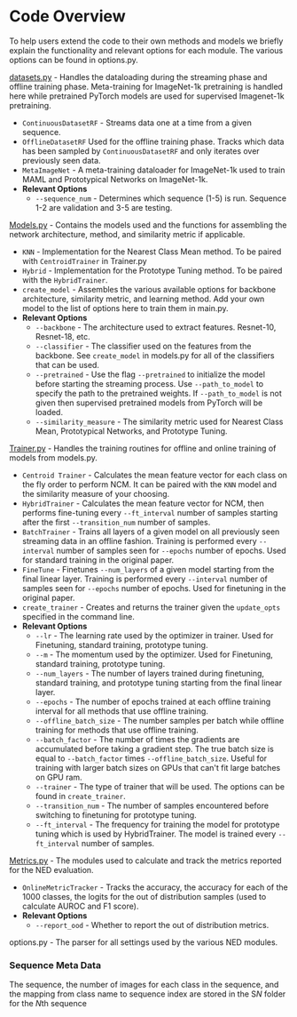 # Code Overview
To help users extend the code to their own methods and models we briefly explain the functionality and relevant options for each module. The various options can be found in options.py.

[datasets.py](../datasets.py) - Handles the dataloading during the streaming phase and offline training phase. Meta-training for ImageNet-1k pretraining is handled here while pretrained PyTorch models are used for supervised Imagenet-1k pretraining.
* `ContinuousDatasetRF` -  Streams data one at a time from a given sequence.
* `OfflineDatasetRF` Used for the offline training phase. Tracks which data has been sampled by `ContinuousDatasetRF` and only iterates over previously seen data.
* `MetaImageNet` - A meta-training dataloader for ImageNet-1k used to train MAML and Prototypical Networks on ImageNet-1k.
* **Relevant Options**
  * `--sequence_num` - Determines which sequence (1-5) is run. Sequence 1-2 are validation and 3-5 are testing. 
  
[Models.py](../Models.py) - Contains the models used and the functions for assembling the network architecture, method, and similarity metric if applicable. 
* `KNN` - Implementation for the Nearest Class Mean method. To be paired with `CentroidTrainer` in Trainer.py
* `Hybrid` - Implementation for the Prototype Tuning method. To be paired with the `HybridTrainer`.
* `create_model` - Assembles the various available options for backbone architecture, similarity metric, and learning method. Add your own model to the list of options here to train them in main.py.
* **Relevant Options**
  * `--backbone` - The architecture used to extract features. Resnet-10, Resnet-18, etc.
  * `--classifier` - The classifier used on the features from the backbone. See `create_model` in models.py for all of the classifiers that can be used. 
  * `--pretrained` - Use the flag `--pretrained` to initialize the model before starting the streaming process. Use `--path_to_model` to specify the path to the pretrained weights. If `--path_to_model` is not given then supervised pretrained models from PyTorch will be loaded. 
  * `--similarity_measure` - The similarity metric used for Nearest Class Mean, Prototypical Networks, and Prototype Tuning. 

[Trainer.py](../Trainer.py) - Handles the training routines for offline and online training of models from models.py. 
*   `Centroid Trainer` - Calculates the mean feature vector for each class on the fly order to perform NCM. It can be paired with the `KNN` model and the similarity measure of your choosing. 
*  `HybridTrainer` - Calculates the mean feature vector for NCM, then performs fine-tuning every `--ft_interval` number of samples starting after the first `--transition_num` number of samples. 
* `BatchTrainer` - Trains all layers of a given model on all previously seen streaming data in an offline fashion. Training is performed every `--interval` number of samples seen for `--epochs` number of epochs. Used for standard training in the original paper. 
* `FineTune` - Finetunes `--num_layers` of a given model starting from the final linear layer. Training is performed every `--interval` number of samples seen for `--epochs` number of epochs. Used for finetuning in the original paper.
* `create_trainer` - Creates and returns the trainer given the `update_opts` specified in the command line. 
* **Relevant Options**
  * `--lr` - The learning rate used by the optimizer in trainer. Used for Finetuning, standard training, prototype tuning.  
  * `--m` - The momentum used by the optimizer. Used for Finetuning, standard training, prototype tuning.
  * `--num_layers` - The number of layers trained during finetuning, standard training, and prototype tuning starting from the final linear layer. 
  * `--epochs` - The number of epochs trained at each offline training interval for all methods that use offline training. 
  * `--offline_batch_size` - The number samples per batch while offline training for methods that use offline training.
  * `--batch_factor` - The number of times the gradients are accumulated before taking a gradient step. The true batch size is equal to `--batch_factor` times `--offline_batch_size`. Useful for training with larger batch sizes on GPUs that can't fit large batches on GPU ram. 
  * `--trainer` - The type of trainer that will be used. The options can be found in `create_trainer`.
  * `--transition_num` - The number of samples encountered before switching to finetuning for prototype tuning. 
  * `--ft_interval` - The frequency for training the model for prototype tuning which is used by HybridTrainer. The model is trained every `--ft_interval` number of samples.

[Metrics.py](../Metrics.py) - The modules used to calculate and track the metrics reported for the NED evaluation. 
* `OnlineMetricTracker` - Tracks the accuracy, the accuracy for each of the 1000 classes, the logits for the out of distribution samples (used to calculate AUROC and F1 score). 
* **Relevant Options**
    * `--report_ood` - Whether to report the out of distribution metrics.
    
options.py - The parser for all settings used by the various NED modules. 
### Sequence Meta Data 
The sequence, the number of images for each class in the sequence, and the mapping from class name to sequence index are stored in the S*N* folder for the *N*th sequence
